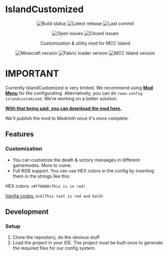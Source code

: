 # IslandCustomized

<p align="center">
    <img src="https://img.shields.io/github/actions/workflow/status/IcosphereIndustries/IslandCustomized/build-islandcustomized.yml" alt="Build status">
    <img src="https://img.shields.io/github/v/release/IcosphereIndustries/IslandCustomized?include_prereleases" alt="Latest release">
    <img src="https://img.shields.io/github/last-commit/IcosphereIndustries/IslandCustomized" alt="Last commit">
</p>
<p align="center">
    <img src="https://img.shields.io/github/issues/IcosphereIndustries/IslandCustomized?label=open%20issues" alt="Open issues">
    <img src="https://img.shields.io/github/issues-closed/IcosphereIndustries/IslandCustomized?label=closed%20issues" alt="Closed issues">
</p>
<p align="center">
    Customization &amp; utility mod for MCC Island
</p>
<p align="center">
    <img src="https://img.shields.io/badge/minecraft-1.20%20%26%201.20.1-brightgreen" alt="Minecraft version">
    <img src="https://img.shields.io/badge/fabric%20loader-0.14.21%2B-green" alt="Fabric loader version">
    <img src="https://img.shields.io/badge/mcc%20island-0.8.4-yellowgreen" alt="MCC Island version">
</p>

# IMPORTANT

Currently IslandCustomized is very limited. We recommend using  [**Mod
Menu**](https://modrinth.com/mod/modmenu/version/7.0.1) for the configurating.
Alternatively, you can do `/owo-config islandcustomized`. We're working on a better solution.

[**With that being said, you can download the mod
here.**](https://github.com/IcosphereIndustries/IslandCustomized/releases)

We'll publish the mod to Modrinth once it's more complete.

## Features

### Customization

* You can customize the death & victory messages in different gamemodes. More to come.
* Full RGB support. You can use HEX colors in the config by inserting them in the strings
  like this:

HEX colors: `<#ff0000>This is in red!`

[Vanilla codes:](https://www.digminecraft.com/lists/color_list_pc.php) `&c&lThis text is red and bold!`

## Development

### Setup

1. Clone the repository, do the obvious stuff
2. Load the project in your IDE. The project must be built once to generate the required files for our config system.